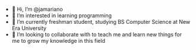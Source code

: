 - 👋 Hi, I’m @jamariano
- 👀 I’m interested in learning programming
- 🌱 I’m currently freshman student, studying BS Computer Science at New Era University
- 💞️ I’m looking to collaborate with to teach me and learn new things for me to grow my knowledge in this field


<!---
jamariano/jamariano is a ✨ special ✨ repository because its `README.md` (this file) appears on your GitHub profile.
You can click the Preview link to take a look at your changes.
--->
